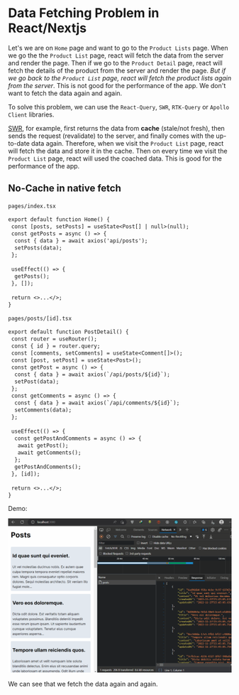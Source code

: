 # Data Fetching Problem in React/Nextjs

Let's we are on `Home` page and want to go to the `Product Lists` page. When we go the the `Product List` page, react will fetch the data from the server and render the page. Then if we go to the `Product Detail` page, react will fetch the details of the product from the server and render the page. *But if we go back to the `Product List` page, react will fetch the product lists again from the server*. This is not good for the performance of the app. We don't want to fetch the data again and again.

To solve this problem, we can use the `React-Query`, `SWR`, `RTK-Query` or `Apollo Client` libraries.

[SWR](https://swr.vercel.app/), for example, first returns the data from **cache** (stale/not fresh), then sends the request (revalidate) to the server, and finally comes with the up-to-date data again. Therefore, when we visit the `Product List` page, react will fetch the data and store it in the cache. Then on every time we visit the `Product List` page, react will used the coached data. This is good for the performance of the app.

## No-Cache in native fetch

`pages/index.tsx`

```tsx
export default function Home() {
 const [posts, setPosts] = useState<Post[] | null>(null);
 const getPosts = async () => {
  const { data } = await axios('api/posts');
  setPosts(data);
 };

 useEffect(() => {
  getPosts();
 }, []);

 return <>...</>;
}
```

`pages/posts/[id].tsx`

```tsx
export default function PostDetail() {
 const router = useRouter();
 const { id } = router.query;
 const [comments, setComments] = useState<Comment[]>();
 const [post, setPost] = useState<Post>();
 const getPost = async () => {
  const { data } = await axios(`/api/posts/${id}`);
  setPost(data);
 };
 const getComments = async () => {
  const { data } = await axios(`/api/comments/${id}`);
  setComments(data);
 };

 useEffect(() => {
  const getPostAndComments = async () => {
   await getPost();
   await getComments();
  };
  getPostAndComments();
 }, [id]);

 return <>...</>;
}
```


Demo:

<div align="center">
<img src="img/no-cache.gif" alt="no-cache.gif" width="800px">
</div>

We can see that we fetch the data again and again.